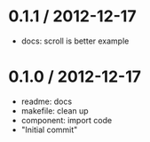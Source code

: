 
0.1.1 / 2012-12-17 
==================

  * docs: scroll is better example

0.1.0 / 2012-12-17 
==================

  * readme: docs
  * makefile: clean up
  * component: import code
  * "Initial commit"
